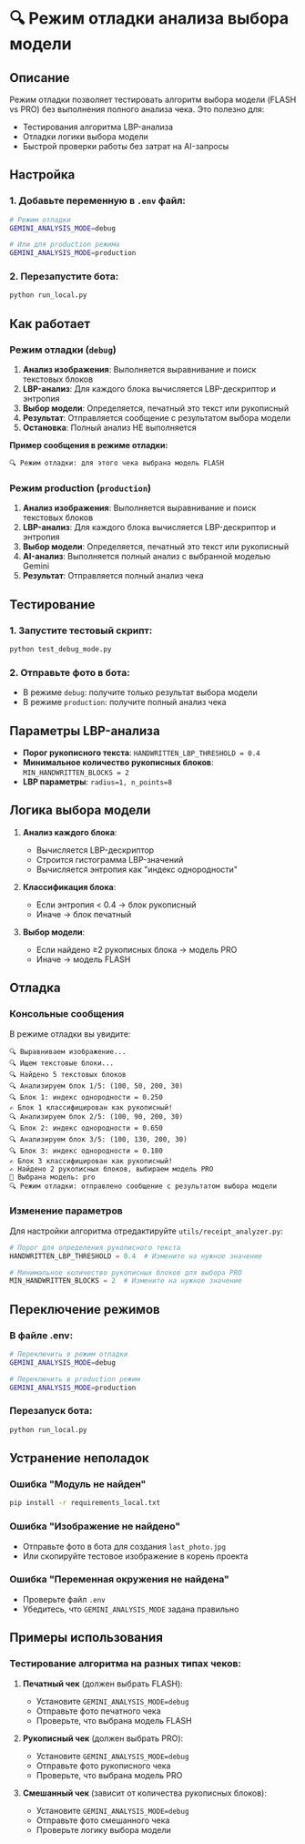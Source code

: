 # 🔍 Режим отладки анализа выбора модели

## Описание

Режим отладки позволяет тестировать алгоритм выбора модели (FLASH vs PRO) без выполнения полного анализа чека. Это полезно для:

- Тестирования алгоритма LBP-анализа
- Отладки логики выбора модели
- Быстрой проверки работы без затрат на AI-запросы

## Настройка

### 1. Добавьте переменную в `.env` файл:

```bash
# Режим отладки
GEMINI_ANALYSIS_MODE=debug

# Или для production режима
GEMINI_ANALYSIS_MODE=production
```

### 2. Перезапустите бота:

```bash
python run_local.py
```

## Как работает

### Режим отладки (`debug`)

1. **Анализ изображения**: Выполняется выравнивание и поиск текстовых блоков
2. **LBP-анализ**: Для каждого блока вычисляется LBP-дескриптор и энтропия
3. **Выбор модели**: Определяется, печатный это текст или рукописный
4. **Результат**: Отправляется сообщение с результатом выбора модели
5. **Остановка**: Полный анализ НЕ выполняется

**Пример сообщения в режиме отладки:**
```
🔍 Режим отладки: для этого чека выбрана модель FLASH
```

### Режим production (`production`)

1. **Анализ изображения**: Выполняется выравнивание и поиск текстовых блоков
2. **LBP-анализ**: Для каждого блока вычисляется LBP-дескриптор и энтропия
3. **Выбор модели**: Определяется, печатный это текст или рукописный
4. **AI-анализ**: Выполняется полный анализ с выбранной моделью Gemini
5. **Результат**: Отправляется полный анализ чека

## Тестирование

### 1. Запустите тестовый скрипт:

```bash
python test_debug_mode.py
```

### 2. Отправьте фото в бота:

- В режиме `debug`: получите только результат выбора модели
- В режиме `production`: получите полный анализ чека

## Параметры LBP-анализа

- **Порог рукописного текста**: `HANDWRITTEN_LBP_THRESHOLD = 0.4`
- **Минимальное количество рукописных блоков**: `MIN_HANDWRITTEN_BLOCKS = 2`
- **LBP параметры**: `radius=1, n_points=8`

## Логика выбора модели

1. **Анализ каждого блока**:
   - Вычисляется LBP-дескриптор
   - Строится гистограмма LBP-значений
   - Вычисляется энтропия как "индекс однородности"

2. **Классификация блока**:
   - Если энтропия < 0.4 → блок рукописный
   - Иначе → блок печатный

3. **Выбор модели**:
   - Если найдено ≥2 рукописных блока → модель PRO
   - Иначе → модель FLASH

## Отладка

### Консольные сообщения

В режиме отладки вы увидите:

```
🔍 Выравниваем изображение...
🔍 Ищем текстовые блоки...
🔍 Найдено 5 текстовых блоков
🔍 Анализируем блок 1/5: (100, 50, 200, 30)
🔍 Блок 1: индекс однородности = 0.250
✍️ Блок 1 классифицирован как рукописный!
🔍 Анализируем блок 2/5: (100, 90, 200, 30)
🔍 Блок 2: индекс однородности = 0.650
🔍 Анализируем блок 3/5: (100, 130, 200, 30)
🔍 Блок 3: индекс однородности = 0.180
✍️ Блок 3 классифицирован как рукописный!
✍️ Найдено 2 рукописных блоков, выбираем модель PRO
🎯 Выбрана модель: pro
🔍 Режим отладки: отправлено сообщение с результатом выбора модели
```

### Изменение параметров

Для настройки алгоритма отредактируйте `utils/receipt_analyzer.py`:

```python
# Порог для определения рукописного текста
HANDWRITTEN_LBP_THRESHOLD = 0.4  # Измените на нужное значение

# Минимальное количество рукописных блоков для выбора PRO
MIN_HANDWRITTEN_BLOCKS = 2  # Измените на нужное значение
```

## Переключение режимов

### В файле .env:
```bash
# Переключить в режим отладки
GEMINI_ANALYSIS_MODE=debug

# Переключить в production режим
GEMINI_ANALYSIS_MODE=production
```

### Перезапуск бота:
```bash
python run_local.py
```

## Устранение неполадок

### Ошибка "Модуль не найден"
```bash
pip install -r requirements_local.txt
```

### Ошибка "Изображение не найдено"
- Отправьте фото в бота для создания `last_photo.jpg`
- Или скопируйте тестовое изображение в корень проекта

### Ошибка "Переменная окружения не найдена"
- Проверьте файл `.env`
- Убедитесь, что `GEMINI_ANALYSIS_MODE` задана правильно

## Примеры использования

### Тестирование алгоритма на разных типах чеков:

1. **Печатный чек** (должен выбрать FLASH):
   - Установите `GEMINI_ANALYSIS_MODE=debug`
   - Отправьте фото печатного чека
   - Проверьте, что выбрана модель FLASH

2. **Рукописный чек** (должен выбрать PRO):
   - Установите `GEMINI_ANALYSIS_MODE=debug`
   - Отправьте фото рукописного чека
   - Проверьте, что выбрана модель PRO

3. **Смешанный чек** (зависит от количества рукописных блоков):
   - Установите `GEMINI_ANALYSIS_MODE=debug`
   - Отправьте фото смешанного чека
   - Проверьте логику выбора модели
